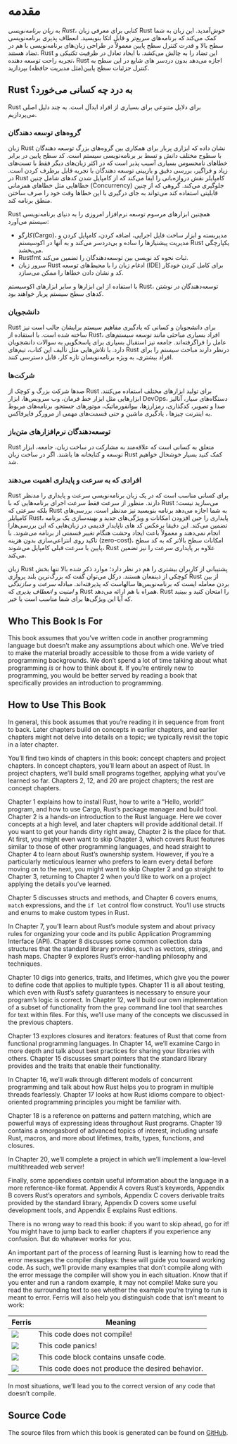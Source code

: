 # مقدمه

به *زبان برنامه‌نویسی Rust*، کتابی برای معرفی زبان Rust خوش‌آمدید.
این زبان به شما کمک می‌کند که برنامه‌های سریع‌تر و قابل اتکا بنویسید.
انعطاف پذیری برنامه‌نویسی سطح بالا و قدرت کنترل سطح پایین معمولاً در طراحی
 زبان‌های برنامه‌نویسی با هم در تضاد هستند. Rust این تضاد را به چالش می‌کشد.
 با ایجاد تعادل در ظرفیت تکنیکی و تجربه راحت توسعه دهنده، Rust اجازه می‌دهد
 بدون دردسر های شایع در این سطح به کنترل جزئیات سطح 
 پایین(مثل مدیریت حافظه) بپردازید.

##  Rust به درد چه کسانی می‌خورد؟

Rust برای دلایل متنوعی برای بسیاری از افراد ایدآل است. به چند دلیل اصلی می‌پردازیم.

### گروه‌های توسعه دهندگان

زبان Rust نشان داده که ابزاری پربار برای همکاری بین گروه‌های بزرگ توسعه دهندگان
با سطوح مختلف دانش و تسط بر برنامه‌نویسی سیستم است. کد سطح پایین
در برابر خطا‌های نامحسوس بسیاری آسیب پذیر است که در اکثر زبان‌های دیگر فقط با
 تست‌های زیاد و فراگیر، بررسی دقیق و بازبینی توسعه دهندگان با تجربه قابل برطرف
 کردن است. در Rust کامپایلر نقش دروازه‌بانی را ایفا می‌کند که از کامپایل شدن
 کد‌های شامل چنین خطاهایی مثل خطا‌های همزمانی (Concurrency) جلوگیری می‌کند.
 گروهی که از چنین قابلیتی استفاده کند می‌تواند به جای درگیری با این خطاها وقت خود را
 صرف ساختن منطق برنامه کند.

Rust همچنین ابزار‌های مرسوم توسعه نرم‌افزار امروزی را به دنیای برنامه‌نویسی سیستم می‌آورد:

* کارگو(Cargo)، مدیربسته و ابزار ساخت فایل اجرایی، اضافه کردن، کامپایل کردن و مدیریت
پیشنیاز‌ها را ساده و بی‌دردسر می‌کند و به آنها در اکوسیستم Rust یکپارچگی می‌بخشد.
* Rustfmt ثبات نحوه کد نویسی بین توسعه‌دهندگان را تضمین می‌کند.
* سرور زبان Rust ادغام زبان را با محیط‌های توسعه (IDE) برای کامل کردن خودکار کد و نشان دادن
خطا‌ها را ممکن می‌سازد.

با استفاده از این ابزار‌ها و سایر ابزار‌های اکوسیستم Rust، توسعه‌دهندگان در نوشتن کد‌های سطح سیستم
پربار خواهند بود.


### دانشجویان

Rust برای دانشجویان و کسانی که یادگیری مفاهیم سیستم برایشان جالب است نیز ساخته شده است.
با استفاده از Rust، افراد بسیاری مباحثی مانند توسعه سیستم‌های عامل را فراگرفته‌اند. جامعه نیز استقبال
بسیاری برای پاسخگویی به سوالات دانشجویان دارد. با تلاش‌هایی مثل تألیف این کتاب، تیم‌های Rust
درنظر دارند مباحث سیستم را برای افراد بیشتری، به ویژه برنامه‌نویسان تازه کار، قابل دسترسی کنند.

### شرکت‌ها

صد‌ها شرکت بزرگ و کوچک از Rust برای تولید ابزارهای مختلف استفاده می‌کنند.
ابزار‌هایی مثل ابزار خط فرمان، وب سرویس‌ها، ابزار DevOps، دستگاه‌های سیار، آنالیز
صدا و تصویر، کدگذاری، رمزارز‌ها، بیوانفورماتیک، موتور‌های جستجو، برنامه‌های مربوط به اینترنت چیز‌ها
، یادگیری ماشین و حتی قسمت‌های مهمی از مرورگر فایرفاکس.


### توسعه‌دهندگان نرم‌افزار‌های متن‌باز

Rust متعلق به کسانی است که علاقه‌مند به مشارکت در ساخت زبان، جامعه، ابزار توسعه و کتابخانه ها باشند.
اگر در ساخت زبان Rust کمک کنید بسیار خوشحال خواهیم شد.

### افرادی که به سرعت و پایداری اهمیت می‌دهند

Rust برای کسانی مناسب است که در یک زبان برنامه‌نویسی سرعت و پایداری را مدنظر دارند.
منظور از سرعت فقط سرعت اجرای برنامه‌هایی که با Rust می‌سازید نیست؛ بلکه سرعتی که Rust به شما اجازه می‌دهد برنامه بنویسید نیز مدنظر است.
بررسی‌های کامپایلر Rust، پایداری را حین افزودن امکانات و ویژگی‌های جدید و بهینه‌سازی یک برنامه تضمین می‌کند. این دقیقا برعکس کد های ناپایدار
قدیمی در زبان‌هایی که این بررسی‌هارا انجام نمی‌دهند و معمولاً باعث ایجاد وحشت هنگام تغییر قسمتی از برنامه می‌شوند. با تاکید روی انتزاعی‌سازی بدون
هزینه (zero-cost)، امکانات سطح بالاتر که به کد سطح پایین با سرعت قبلی کامپایل می‌شوند، Rust علاوه بر پایداری سرعت را نیز تضمین می‌کند.

زبان Rust پشتیبانی از کاربران بیشتری را هم در نظر دارد؛ موارد ذکر شده بالا تنها بخش کوچکی از ذینفعان هستند.
درکل می‌توان گفت که بزرگ‌ترین بلند پروازی Rust از بین بردن معامله ایست که برنامه‌نویس‌ها سالهاست که پذیرفته‌اند.
مبادله *سرعت* و *سازندگی* و *امنیت* و *انعطاف پذیری* که Rust همراه با هم ارائه می‌دهد.
Rust را امتحان کنید و ببینید که آیا این ویژگی‌ها برای شما مناسب است یا خیر.


## Who This Book Is For

This book assumes that you’ve written code in another programming language but
doesn’t make any assumptions about which one. We’ve tried to make the material
broadly accessible to those from a wide variety of programming backgrounds. We
don’t spend a lot of time talking about what programming *is* or how to think
about it. If you’re entirely new to programming, you would be better served by
reading a book that specifically provides an introduction to programming.

## How to Use This Book

In general, this book assumes that you’re reading it in sequence from front to
back. Later chapters build on concepts in earlier chapters, and earlier
chapters might not delve into details on a topic; we typically revisit the
topic in a later chapter.

You’ll find two kinds of chapters in this book: concept chapters and project
chapters. In concept chapters, you’ll learn about an aspect of Rust. In project
chapters, we’ll build small programs together, applying what you’ve learned so
far. Chapters 2, 12, and 20 are project chapters; the rest are concept chapters.

Chapter 1 explains how to install Rust, how to write a “Hello, world!” program,
and how to use Cargo, Rust’s package manager and build tool. Chapter 2 is a
hands-on introduction to the Rust language. Here we cover concepts at a high
level, and later chapters will provide additional detail. If you want to get
your hands dirty right away, Chapter 2 is the place for that. At first, you
might even want to skip Chapter 3, which covers Rust features similar to those
of other programming languages, and head straight to Chapter 4 to learn about
Rust’s ownership system. However, if you’re a particularly meticulous learner
who prefers to learn every detail before moving on to the next, you might want
to skip Chapter 2 and go straight to Chapter 3, returning to Chapter 2 when
you’d like to work on a project applying the details you’ve learned.

Chapter 5 discusses structs and methods, and Chapter 6 covers enums, `match`
expressions, and the `if let` control flow construct. You’ll use structs and
enums to make custom types in Rust.

In Chapter 7, you’ll learn about Rust’s module system and about privacy rules
for organizing your code and its public Application Programming Interface
(API). Chapter 8 discusses some common collection data structures that the
standard library provides, such as vectors, strings, and hash maps. Chapter 9
explores Rust’s error-handling philosophy and techniques.

Chapter 10 digs into generics, traits, and lifetimes, which give you the power
to define code that applies to multiple types. Chapter 11 is all about testing,
which even with Rust’s safety guarantees is necessary to ensure your program’s
logic is correct. In Chapter 12, we’ll build our own implementation of a subset
of functionality from the `grep` command line tool that searches for text
within files. For this, we’ll use many of the concepts we discussed in the
previous chapters.

Chapter 13 explores closures and iterators: features of Rust that come from
functional programming languages. In Chapter 14, we’ll examine Cargo in more
depth and talk about best practices for sharing your libraries with others.
Chapter 15 discusses smart pointers that the standard library provides and the
traits that enable their functionality.

In Chapter 16, we’ll walk through different models of concurrent programming
and talk about how Rust helps you to program in multiple threads fearlessly.
Chapter 17 looks at how Rust idioms compare to object-oriented programming
principles you might be familiar with.

Chapter 18 is a reference on patterns and pattern matching, which are powerful
ways of expressing ideas throughout Rust programs. Chapter 19 contains a
smorgasbord of advanced topics of interest, including unsafe Rust, macros, and
more about lifetimes, traits, types, functions, and closures.

In Chapter 20, we’ll complete a project in which we’ll implement a low-level
multithreaded web server!

Finally, some appendixes contain useful information about the language in a
more reference-like format. Appendix A covers Rust’s keywords, Appendix B
covers Rust’s operators and symbols, Appendix C covers derivable traits
provided by the standard library, Appendix D covers some useful development
tools, and Appendix E explains Rust editions.

There is no wrong way to read this book: if you want to skip ahead, go for it!
You might have to jump back to earlier chapters if you experience any
confusion. But do whatever works for you.

<span id="ferris"></span>

An important part of the process of learning Rust is learning how to read the
error messages the compiler displays: these will guide you toward working code.
As such, we’ll provide many examples that don’t compile along with the error
message the compiler will show you in each situation. Know that if you enter
and run a random example, it may not compile! Make sure you read the
surrounding text to see whether the example you’re trying to run is meant to
error. Ferris will also help you distinguish code that isn’t meant to work:

| Ferris                                                                 | Meaning                                          |
|------------------------------------------------------------------------|--------------------------------------------------|
| <img src="img/ferris/does_not_compile.svg" class="ferris-explain"/>    | This code does not compile!                      |
| <img src="img/ferris/panics.svg" class="ferris-explain"/>              | This code panics!                                |
| <img src="img/ferris/unsafe.svg" class="ferris-explain"/>              | This code block contains unsafe code.            |
| <img src="img/ferris/not_desired_behavior.svg" class="ferris-explain"/>| This code does not produce the desired behavior. |

In most situations, we’ll lead you to the correct version of any code that
doesn’t compile.

## Source Code

The source files from which this book is generated can be found on
[GitHub][book].

[book]: https://github.com/rust-lang/book/tree/master/src
